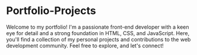 # Portfolio-Projects

Welcome to my portfolio! I'm a passionate front-end developer with a keen eye for detail and a strong foundation in HTML, CSS, and JavaScript. Here, you'll find a collection of my personal projects and contributions to the web development community. Feel free to explore, and let's connect!
